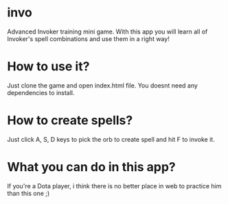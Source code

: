 # invo
Advanced Invoker training mini game. With this app you will learn all of Invoker's spell combinations and use them in a right way!

# How to use it?

Just clone the game and open index.html file. You doesnt need any dependencies to install.

# How to create spells?

Just click A, S, D keys to pick the orb to create spell and hit F to invoke it. 

# What you can do in this app?

If you're a Dota player, i think there is no better place in web to practice him than this one ;)
